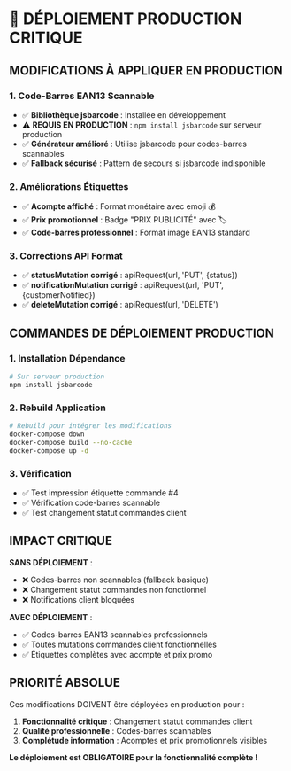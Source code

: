 # 🚨 DÉPLOIEMENT PRODUCTION CRITIQUE

## **MODIFICATIONS À APPLIQUER EN PRODUCTION**

### **1. Code-Barres EAN13 Scannable**
- ✅ **Bibliothèque jsbarcode** : Installée en développement
- ⚠️ **REQUIS EN PRODUCTION** : `npm install jsbarcode` sur serveur production
- ✅ **Générateur amélioré** : Utilise jsbarcode pour codes-barres scannables
- ✅ **Fallback sécurisé** : Pattern de secours si jsbarcode indisponible

### **2. Améliorations Étiquettes**
- ✅ **Acompte affiché** : Format monétaire avec emoji 💰
- ✅ **Prix promotionnel** : Badge "PRIX PUBLICITÉ" avec 🏷️
- ✅ **Code-barres professionnel** : Format image EAN13 standard

### **3. Corrections API Format**
- ✅ **statusMutation corrigé** : apiRequest(url, 'PUT', {status})
- ✅ **notificationMutation corrigé** : apiRequest(url, 'PUT', {customerNotified})
- ✅ **deleteMutation corrigé** : apiRequest(url, 'DELETE')

## **COMMANDES DE DÉPLOIEMENT PRODUCTION**

### **1. Installation Dépendance**
```bash
# Sur serveur production
npm install jsbarcode
```

### **2. Rebuild Application**
```bash
# Rebuild pour intégrer les modifications
docker-compose down
docker-compose build --no-cache
docker-compose up -d
```

### **3. Vérification**
- ✅ Test impression étiquette commande #4
- ✅ Vérification code-barres scannable
- ✅ Test changement statut commandes client

## **IMPACT CRITIQUE**

**SANS DÉPLOIEMENT** :
- ❌ Codes-barres non scannables (fallback basique)
- ❌ Changement statut commandes non fonctionnel
- ❌ Notifications client bloquées

**AVEC DÉPLOIEMENT** :
- ✅ Codes-barres EAN13 scannables professionnels
- ✅ Toutes mutations commandes client fonctionnelles
- ✅ Étiquettes complètes avec acompte et prix promo

## **PRIORITÉ ABSOLUE**

Ces modifications DOIVENT être déployées en production pour :
1. **Fonctionnalité critique** : Changement statut commandes client
2. **Qualité professionnelle** : Codes-barres scannables
3. **Complétude information** : Acomptes et prix promotionnels visibles

**Le déploiement est OBLIGATOIRE pour la fonctionnalité complète !**